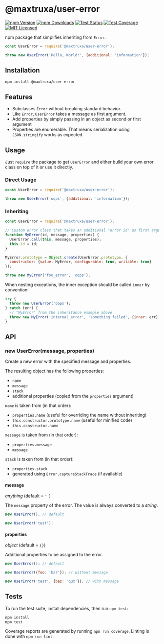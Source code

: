 # @maxtruxa/user-error

[![npm Version][npm-image]][npm-url]
[![npm Downloads][downloads-image]][downloads-url]
[![Test Status][travis-image]][travis-url]
[![Test Coverage][coveralls-image]][coveralls-url]
[![MIT Licensed][license-image]][license-url]

npm package that simplifies inheriting from `Error`.

```js
const UserError = require('@maxtruxa/user-error');

throw new UserError('Hello, World!', {additional: 'information'});
```

## Installation

```bash
npm install @maxtruxa/user-error
```

## Features

- Subclasses `Error` without breaking standard behavior.
- Like `Error`, `UserError` takes a message as first argument.
- Add properties by simply passing in an object as second or first argument
- Properties are enumerable.
  That means serialization using `JSON.stringify` works as expected.

## Usage

Just `require` the package to get `UserError` and either build your own error class on top of it or use it directly.

### Direct Usage

```js
const UserError = require('@maxtruxa/user-error');

throw new UserError('oops', {additional: 'information'});
```

### Inheriting

```js
const UserError = require('@maxtruxa/user-error');

// Custom error class that takes an additional "error id" as first argument.
function MyError(id, message, properties) {
  UserError.call(this, message, properties);
  this.id = id;
}

MyError.prototype = Object.create(UserError.prototype, {
  constructor: {value: MyError, configurable: true, writable: true}
});

throw new MyError('foo_error', 'oops');
```

When nesting exceptions, the inner exception should be called `inner` by convention:

```js
try {
  throw new UserError('oops');
} catch (err) {
  // "MyError" from the inheritance example above.
  throw new MyError('internal_error', 'something failed', {inner: err});
}
```

## API

### new UserError(message, properties)

Create a new error with the specified message and properties.

The resulting object has the following properties:

- `name`
- `message`
- `stack`
- additional properties (copied from the `properties` argument)

`name` is taken from (in that order):
- `properties.name` (useful for overriding the name without inheriting)
- `this.constructor.prototype.name` (useful for minified code)
- `this.constructor.name`

`message` is taken from (in that order):
- `properties.message`
- `message`

`stack` is taken from (in that order):
- `properties.stack`
- generated using `Error.captureStackTrace` (if available)

#### message

*anything* (default = `''`)

The `message` property of the error. The value is always converted to a *string*.

```js
new UserError(); // default

new UserError('test');
```

#### properties

*object* (default = `{}`)

Additional properties to be assigned to the error.

```js
new UserError(); // default

new UserError({foo: 'bar'}); // without message

new UserError('test', {baz: 'qux'}); // with message
```

## Tests

To run the test suite, install dependencies, then run `npm test`:

```bash
npm install
npm test
```

Coverage reports are generated by running `npm run coverage`.
Linting is done with `npm run lint`.


[npm-image]: https://img.shields.io/npm/v/user-error.svg
[npm-url]: https://npmjs.org/package/user-error
[downloads-image]: https://img.shields.io/npm/dm/user-error.svg
[downloads-url]: https://npmjs.org/package/user-error
[travis-image]: https://img.shields.io/travis/maxtruxa/user-error/master.svg
[travis-url]: https://travis-ci.org/maxtruxa/user-error
[coveralls-image]: https://coveralls.io/repos/github/maxtruxa/user-error/badge.svg?branch=master
[coveralls-url]: https://coveralls.io/github/maxtruxa/user-error?branch=master
[license-image]: https://img.shields.io/badge/license-MIT-blue.svg
[license-url]: https://raw.githubusercontent.com/maxtruxa/user-error/master/LICENSE

